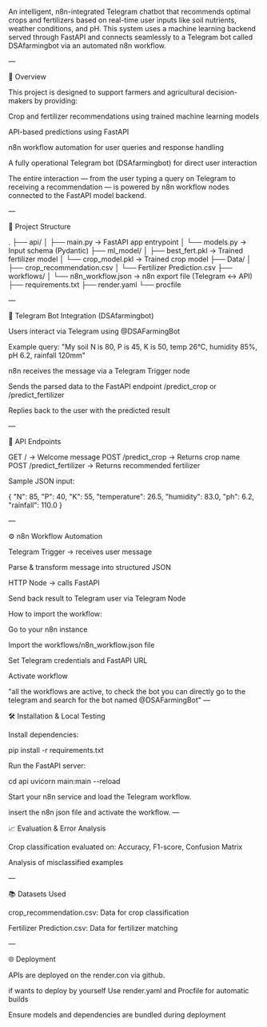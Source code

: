 An intelligent, n8n-integrated Telegram chatbot that recommends optimal crops and fertilizers based on real-time user inputs like soil nutrients, weather conditions, and pH. This system uses a machine learning backend served through FastAPI and connects seamlessly to a Telegram bot called DSAfarmingbot via an automated n8n workflow.

—

🧠 Overview

This project is designed to support farmers and agricultural decision-makers by providing:

Crop and fertilizer recommendations using trained machine learning models

API-based predictions using FastAPI

n8n workflow automation for user queries and response handling

A fully operational Telegram bot (DSAfarmingbot) for direct user interaction

The entire interaction — from the user typing a query on Telegram to receiving a recommendation — is powered by n8n workflow nodes connected to the FastAPI model backend.

—

📁 Project Structure

. ├── api/
│ ├── main.py → FastAPI app entrypoint
│ └── models.py → Input schema (Pydantic)
├── ml_model/
│ ├── best_fert.pkl → Trained fertilizer model
│ └── crop_model.pkl → Trained crop model
├── Data/
│ ├── crop_recommendation.csv
│ └── Fertilizer Prediction.csv
├── workflows/
│ └── n8n_workflow.json → n8n export file (Telegram ↔ API)
├── requirements.txt
├── render.yaml
└── procfile

—

🤖 Telegram Bot Integration (DSAfarmingbot)

Users interact via Telegram using @DSAFarmingBot

Example query: "My soil N is 80, P is 45, K is 50, temp 26°C, humidity 85%, pH 6.2, rainfall 120mm"

n8n receives the message via a Telegram Trigger node

Sends the parsed data to the FastAPI endpoint /predict_crop or /predict_fertilizer

Replies back to the user with the predicted result

—

🧪 API Endpoints


GET / → Welcome message
POST /predict_crop → Returns crop name
POST /predict_fertilizer → Returns recommended fertilizer

Sample JSON input:

{ "N": 85, "P": 40, "K": 55, "temperature": 26.5, "humidity": 83.0, "ph": 6.2, "rainfall": 110.0 }

—

⚙️ n8n Workflow Automation

Telegram Trigger → receives user message

Parse & transform message into structured JSON

HTTP Node → calls FastAPI

Send back result to Telegram user via Telegram Node

How to import the workflow:

Go to your n8n instance

Import the workflows/n8n_workflow.json file

Set Telegram credentials and FastAPI URL

Activate workflow

"all the workflows are active, to check the bot you can directly go to the telegram and search for the bot named @DSAFarmingBot"
—

🛠️ Installation & Local Testing

Install dependencies:

pip install -r requirements.txt

Run the FastAPI server:

cd api
uvicorn main:main --reload

Start your n8n service and load the Telegram workflow.

insert the n8n json file and activate the workflow.
—

📈 Evaluation & Error Analysis

Crop classification evaluated on: Accuracy, F1-score, Confusion Matrix

Analysis of misclassified examples


—

📚 Datasets Used

crop_recommendation.csv: Data for crop classification

Fertilizer Prediction.csv: Data for fertilizer matching

—

🌐 Deployment

APIs are deployed on the render.con via github.

if wants to deploy by yourself Use render.yaml and Procfile for automatic builds

Ensure models and dependencies are bundled during deployment
